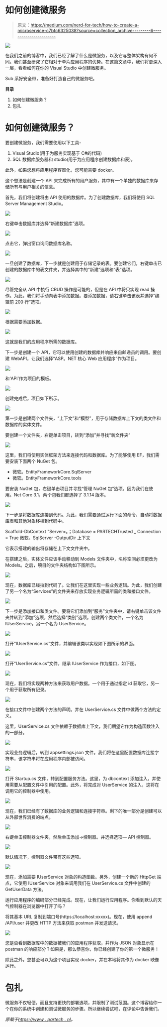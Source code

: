 # 如何创建微服务

> 原文：<https://medium.com/nerd-for-tech/how-to-create-a-microservice-c7bfc6325038?source=collection_archive---------6----------------------->

![](img/43163d653fe766390a28feb8eb046e19.png)

在我们之前的博客中，我们已经了解了什么是微服务，以及它与整体架构有何不同。我们甚至研究了它相对于单片应用程序的优势。在这篇文章中，我们将更深入一层，看看如何在你的 Visual Studio 中创建微服务。

Sub 系好安全带，准备好打造自己的微服务吧。

**目录**

1.  如何创建微服务？
2.  包扎

# 如何创建微服务？

要创建微服务，我们需要使用以下工具-

1.  Visual Studio(用于为服务实现基于 C#的代码)
2.  SQL 数据库服务器和 studio(用于为应用程序创建数据库和表)。

此外，如果您想将应用程序容器化，您可能需要 docker。

这个想法是创建一个 API 来完成所有的用户服务，其中有一个单独的数据库来存储所有与用户相关的信息。

首先，我们将创建将由 API 使用的数据库。为了创建数据库，我们将使用 SQL Server Management Studio。

![](img/bb16366e37072bfb425ea83bd4e066e6.png)

右键单击数据库并选择“新建数据库”选项。

![](img/90c2116a8d0b462f5e18a3e41e97fa09.png)

点击它，弹出窗口询问数据库名称。

![](img/6311be8c239cc833a9fa2008149eb180.png)

一旦创建了数据库，下一步就是创建用于存储记录的表。要创建它们，右键单击已创建的数据库中的表文件夹，并选择其中的“新建”选项和“表”选项。

![](img/e52c32dfd3a77a6cfa7d3f7fec6bc535.png)

尽管完全从 API 中执行 CRUD 操作是可能的，但是在 API 中将只实现 read 操作。为此，我们将手动向表中添加数据。要添加数据，请右键单击该表并选择“编辑前 200 行”选项。

![](img/733c10550ffb765a0d48b444ee6d610a.png)

根据需要添加数据。

![](img/b2dd60d49459aaf7ce806772249aaca8.png)

这就是我们的应用程序所需的数据库。

下一步是创建一个 API，它可以使用创建的数据库并响应来自邮递员的调用。要创建 WebAPI，让我们选择“ASP。NET 核心 Web 应用程序”作为项目。

![](img/4c7bffceecc6d72b16d4e3502cd8ca58.png)

和‘API’作为项目的模板。

![](img/4b582abab7f2b02b3e44f25995e172fe.png)

创建完成后，项目如下所示。

![](img/ceee461534546ab09f0ba68923cbbc25.png)

第一步是创建两个文件夹，“上下文”和“模型”，用于存储数据库上下文的类文件和数据库的实体文件。

要创建一个文件夹，右键单击项目，转到“添加”并寻找“新文件夹”

![](img/74b462971a1c64f15d5477499c7332de.png)

这里，我们将使用实体框架方法来连接代码和数据库。为了能够使用 EF，我们需要安装下面两个 NuGet 包。

*   微软。EntityFrameworkCore.SqlServer
*   微软。EntityFrameworkCore.tools

要安装 NuGet 包，右键单击项目并寻找“管理 NuGet 包”选项。因为我们在使用。Net Core 3.1，两个包我们都选择了 3.1.14 版本。

![](img/b3d56a2bdf6f33dc1f4043c8b472f511.png)

下一步是将数据库连接到代码。为此，我们需要通过运行下面的命令，自动将数据库表和其他对象移植到代码中。

Scaffold-DbContext "Server=。；Database = PARTECHTrusted _ Connection = True 微软。SqlServer -OutputDir 上下文

它表示搭建的输出将存储在上下文文件夹中。

在搭建之后，实体文件应该手动移动到 Models 文件夹中，名称空间必须更改为 Models。之后，项目的文件夹结构如下图所示。

![](img/dc3c98812d208004125fc86256d68aae.png)

现在，数据库已经拉到代码了。让我们在这里实现一些业务逻辑。为此，我们创建了另一个名为“Services”的文件夹来存放实现业务逻辑所需的类和接口文件。

![](img/f0f30bc8aea208ddabe8f1469bb9d946.png)

下一步是添加接口和类文件。要将它们添加到“服务”文件夹中，请右键单击该文件夹并转到“添加”选项，然后选择“类别”选项。创建两个类文件，一个名为 IUserService，另一个名为 UserService。

![](img/81736db6e9e3720e421296fd6906fd10.png)

打开“IUserService.cs”文件，并编辑该类以实现如下图所示的界面。

![](img/f5bf87aeb99fc13d0acab6fc8747708a.png)

打开“UserService.cs”文件，继承 IUserService 作为接口，如下图。

![](img/32ed65ad5509ccd6d7f4590dfd5e6b73.png)

现在，我们将实现两种方法来获取用户数据。一个用于通过指定 id 获取它，另一个用于获取所有记录。

![](img/397576e9f098e82d14b128d5b1a49bec.png)

在接口文件中创建两个方法的声明。并在 UserService.cs 文件中做两个方法的定义。

这里，UserService.cs 文件依赖于数据库上下文，我们期望它作为构造函数注入的一部分。

![](img/98072783329ed53961756bb3abcef3c9.png)

实现业务逻辑后，转到 appsettings.json 文件。我们将在这里配置数据库连接字符串，该字符串将在应用程序内部被访问。

![](img/5efe52491a9269ad5c77a52c4f48e5bb.png)

打开 Startup.cs 文件，转到配置服务方法。这里，为 dbcontext 添加注入，并使用需要从配置文件中引用的配置。此外，将完成对 UserService 的注入，这将在调用它的控制器中使用。

![](img/80edc52dd300612939bb966e13444b15.png)

现在，我们已经有了数据库的业务逻辑和连接字符串。剩下的唯一部分是创建可以从外部世界消费的端点。

![](img/41b8013b8b25b3424d055bdde2b318b9.png)

右键单击控制器文件夹，然后单击添加->控制器。并选择选项— API 控制器。

![](img/5f32c097f30006ac88c8e43e27e4a937.png)

默认情况下，控制器文件带有这些选项。

![](img/544c8a0e6886c1f4ece7c3331d1294ff.png)

现在，添加需要 IUserService 对象的构造函数。另外，创建一个新的 HttpGet 端点，它使用 IUserService 对象来调用我们在 UserService.cs 文件中创建的 GetUserData 方法。

运行应用程序的编码部分已经完成。现在，让我们运行应用程序。你看到默认的天气控制器在浏览器中打开了吗？

将其基本 URL 复制到端口号(https://localhost:xxxxx)。现在，使用 append /API/user 并更改 HTTP 方法来获取 postman 并发送请求。

![](img/bdb1a17456cad661b2a46ebcae1c4e66.png)

您是否看到数据库中的数据被我们的应用程序获取，并作为 JSON 对象显示在 postman 的响应部分？如果是，那么恭喜你，你已经创建了你的第一个微服务！

除此之外，您甚至可以为这个项目实现 docker，并在本地将其作为 docker 映像运行。

# 包扎

微服务不仅轻便，而且支持更快的部署选项，并限制了测试范围。这个博客给你一个在你的系统中创建和测试微服务的步骤。所以继续尝试吧，在评论中告诉我们。

*原载于*[*https://www . partech . nl*](https://www.partech.nl/nl/publicaties/2021/04/how-to-create-a-microservice)*。*